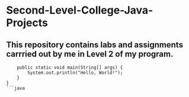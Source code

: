 # Second-Level-College-Java-Projects
## This repository contains labs and assignments carrried out by me in Level 2 of my program.
``` public class HelloWorld {
    public static void main(String[] args) {
        System.out.println("Hello, World!");
    }
}
```java
